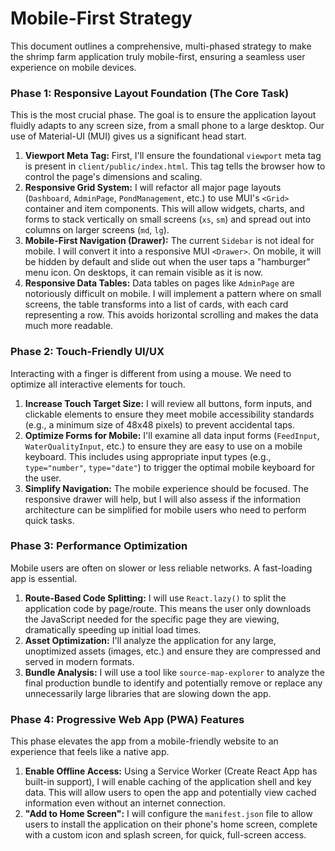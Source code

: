 # Mobile-First Strategy

This document outlines a comprehensive, multi-phased strategy to make the shrimp farm application truly mobile-first, ensuring a seamless user experience on mobile devices.

### Phase 1: Responsive Layout Foundation (The Core Task)

This is the most crucial phase. The goal is to ensure the application layout fluidly adapts to any screen size, from a small phone to a large desktop. Our use of Material-UI (MUI) gives us a significant head start.

1.  **Viewport Meta Tag:** First, I'll ensure the foundational `viewport` meta tag is present in `client/public/index.html`. This tag tells the browser how to control the page's dimensions and scaling.
2.  **Responsive Grid System:** I will refactor all major page layouts (`Dashboard`, `AdminPage`, `PondManagement`, etc.) to use MUI's `<Grid>` container and item components. This will allow widgets, charts, and forms to stack vertically on small screens (`xs`, `sm`) and spread out into columns on larger screens (`md`, `lg`).
3.  **Mobile-First Navigation (Drawer):** The current `Sidebar` is not ideal for mobile. I will convert it into a responsive MUI `<Drawer>`. On mobile, it will be hidden by default and slide out when the user taps a "hamburger" menu icon. On desktops, it can remain visible as it is now.
4.  **Responsive Data Tables:** Data tables on pages like `AdminPage` are notoriously difficult on mobile. I will implement a pattern where on small screens, the table transforms into a list of cards, with each card representing a row. This avoids horizontal scrolling and makes the data much more readable.

### Phase 2: Touch-Friendly UI/UX

Interacting with a finger is different from using a mouse. We need to optimize all interactive elements for touch.

1.  **Increase Touch Target Size:** I will review all buttons, form inputs, and clickable elements to ensure they meet mobile accessibility standards (e.g., a minimum size of 48x48 pixels) to prevent accidental taps.
2.  **Optimize Forms for Mobile:** I'll examine all data input forms (`FeedInput`, `WaterQualityInput`, etc.) to ensure they are easy to use on a mobile keyboard. This includes using appropriate input types (e.g., `type="number"`, `type="date"`) to trigger the optimal mobile keyboard for the user.
3.  **Simplify Navigation:** The mobile experience should be focused. The responsive drawer will help, but I will also assess if the information architecture can be simplified for mobile users who need to perform quick tasks.

### Phase 3: Performance Optimization

Mobile users are often on slower or less reliable networks. A fast-loading app is essential.

1.  **Route-Based Code Splitting:** I will use `React.lazy()` to split the application code by page/route. This means the user only downloads the JavaScript needed for the specific page they are viewing, dramatically speeding up initial load times.
2.  **Asset Optimization:** I'll analyze the application for any large, unoptimized assets (images, etc.) and ensure they are compressed and served in modern formats.
3.  **Bundle Analysis:** I will use a tool like `source-map-explorer` to analyze the final production bundle to identify and potentially remove or replace any unnecessarily large libraries that are slowing down the app.

### Phase 4: Progressive Web App (PWA) Features

This phase elevates the app from a mobile-friendly website to an experience that feels like a native app.

1.  **Enable Offline Access:** Using a Service Worker (Create React App has built-in support), I will enable caching of the application shell and key data. This will allow users to open the app and potentially view cached information even without an internet connection.
2.  **"Add to Home Screen":** I will configure the `manifest.json` file to allow users to install the application on their phone's home screen, complete with a custom icon and splash screen, for quick, full-screen access.
